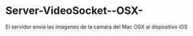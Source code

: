 Server-VideoSocket--OSX-
========================

El servidor envia las imagenes de la camara del Mac OSX al dispositivo iOS
